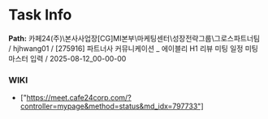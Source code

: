 # Task Info

**Path:** 카페24(주)\본사사업장\[CG]MI본부\마케팅센터\성장전략그룹\그로스파트너팀 / hjhwang01 / [275916] 파트너사 커뮤니케이션 _ 에이블리 H1 리뷰 미팅 일정 미팅마스터 입력 / 2025-08-12_00-00-00

### WIKI
- ["https://meet.cafe24corp.com/?controller=mypage&method=status&md_idx=797733"]

